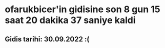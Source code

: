 # ofarukbicer'in gidisine son 8 gun 15 saat 20 dakika 37 saniye kaldi

## Gidis tarihi: 30.09.2022 :(